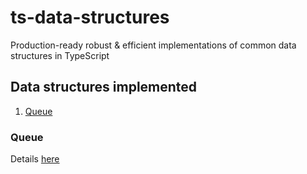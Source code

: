 # ts-data-structures
Production-ready robust &amp; efficient implementations of common data structures in TypeScript

## Data structures implemented

1. [Queue](https://github.com/oliviacarlisle/ts-data-structures?tab=readme-ov-file#queue)

### Queue

Details [here](https://github.com/oliviacarlisle/ts-data-structures/blob/main/Queue.md)
